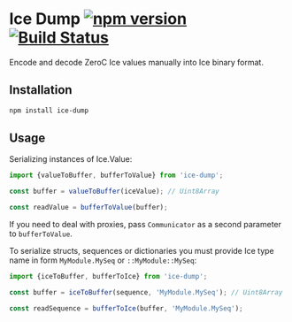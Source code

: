 # Ice Dump [![npm version][npm-image]][npm-url] [![Build Status][travis-image]][travis-url]

Encode and decode ZeroC Ice values manually into Ice binary format.

## Installation

```bash
npm install ice-dump
```

## Usage

Serializing instances of Ice.Value:

```js
import {valueToBuffer, bufferToValue} from 'ice-dump';

const buffer = valueToBuffer(iceValue); // Uint8Array

const readValue = bufferToValue(buffer);
```

If you need to deal with proxies, pass `Communicator` as a second parameter to
`bufferToValue`.

To serialize structs, sequences or dictionaries you must provide Ice type name
in form `MyModule.MySeq` or `::MyModule::MySeq`:

```js
import {iceToBuffer, bufferToIce} from 'ice-dump';

const buffer = iceToBuffer(sequence, 'MyModule.MySeq'); // Uint8Array

const readSequence = bufferToIce(buffer, 'MyModule.MySeq');
```

[npm-image]: https://badge.fury.io/js/ice-dump.svg
[npm-url]: https://badge.fury.io/js/ice-dump
[travis-image]: https://travis-ci.org/aikoven/ice-dump.svg?branch=master
[travis-url]: https://travis-ci.org/aikoven/ice-dump
